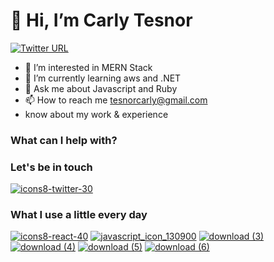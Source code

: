   # 👋 Hi, I’m Carly Tesnor
  
  [![Twitter URL](https://img.shields.io/twitter/url/https/twitter.com/bukotsunikki.svg?style=social&label=Follow%20%40tesnorc)](https://twitter.com/TesnorC)
  
- 👀 I’m interested in MERN Stack
- 🌱 I’m currently learning aws and .NET
- 💬 Ask me about Javascript and Ruby
- 📫 How to reach me tesnorcarly@gmail.com
- know about my work & experience 

### What can I help with?


### Let's be in touch
[![icons8-twitter-30](https://user-images.githubusercontent.com/42774502/124468066-a89a0180-dd66-11eb-9c71-97efc1e5bbef.png)](https://twitter.com/TesnorC)




### What I use a little every day
[![icons8-react-40](https://user-images.githubusercontent.com/42774502/124468436-17775a80-dd67-11eb-9aa9-0557d7002d36.png)](https://fr.reactjs.org/)
[![javascript_icon_130900](https://user-images.githubusercontent.com/42774502/132241016-2d69b482-a6dd-4031-9c9d-b9246b87c0dd.png)](https://www.javascript.com/)
[![download (3)](https://user-images.githubusercontent.com/42774502/132240151-5274b470-b7aa-4d72-80f0-b967a7b19795.png)](https://reactnative.dev/)
[![download (4)](https://user-images.githubusercontent.com/42774502/132240360-207f89de-5131-41c1-98c0-4b2e114ba125.png)](https://rubyonrails.org/)
[![download (5)](https://user-images.githubusercontent.com/42774502/132240554-910eec35-6597-42ff-b191-3545c07804d8.png)](https://www.ruby-lang.org/)
[![download (6)](https://user-images.githubusercontent.com/42774502/132240682-0195e9aa-826b-4569-b4c6-c59230e01753.png)](https://www.typescriptlang.org/)



<!---
Carly509/Carly509 is a ✨ special ✨ repository because its `README.md` (this file) appears on your GitHub profile.
You can click the Preview link to take a look at your changes.
--->
